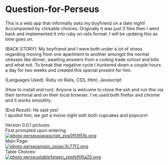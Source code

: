 Question-for-Perseus
====================
This is a web app that informally asks my boyfriend on a date night!
Accompanied by clickable choices. Originally it was just 3 files then
I went back and implemented it into ruby on rails format. I will be updaing this
as time goes on.

(BACK STORY): My boyfriend and I were both under a lot of stress regarding 
moving from one apartment to another amongst the normal stresses like dinner, 
awaiting answers from a coding trade school and bills and what not. 
To break that negative cycle I hunkered down a couple
hours a day for two weeks and created this special present for him.

(Languages Used): Ruby on Rails, CSS, Html, Javascript <br>

(How to install and run): Anyone is welcome to clone the ssh and run this via their terminal and on their local browser.
I've used both firefox and chrome and it works smoothly. 

(End Result): He said yes!<br>
I spoiled him; we got a movie night with both cupcakes and popcorn!<br>

Version 0.0.1 pictures:<br>
First prompted upon entering<br>
<a href="http://s20.photobucket.com/user/krystlephoto/media/perseusjavascript_zps0f51f51b.png.html" target="_blank"><img src="http://i20.photobucket.com/albums/b211/krystlephoto/perseusjavascript_zps0f51f51b.png" border="0" alt=" photo perseusjavascript_zps0f51f51b.png"/></a><br>
Main Page:<br>
<a href="http://s20.photobucket.com/user/krystlephoto/media/perseusmain_zpsac3c77f2.png.html" target="_blank"><img src="http://i20.photobucket.com/albums/b211/krystlephoto/perseusmain_zpsac3c77f2.png" border="0" alt=" photo perseusmain_zpsac3c77f2.png"/></a><br>
Table Choices:<br>
<a href="http://s20.photobucket.com/user/krystlephoto/media/perseustable1stgen_zpsfef06a25.png.html" target="_blank"><img src="http://i20.photobucket.com/albums/b211/krystlephoto/perseustable1stgen_zpsfef06a25.png" border="0" alt=" photo perseustable1stgen_zpsfef06a25.png"/></a><br>
